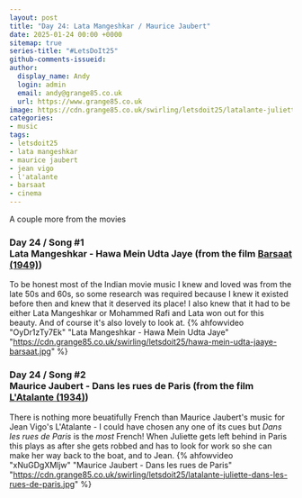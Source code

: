 ```yaml
---
layout: post
title: "Day 24: Lata Mangeshkar / Maurice Jaubert"
date: 2025-01-24 00:00 +0000
sitemap: true
series-title: "#LetsDoIt25"
github-comments-issueid:
author:
  display_name: Andy
  login: admin
  email: andy@grange85.co.uk
  url: https://www.grange85.co.uk
image: https://cdn.grange85.co.uk/swirling/letsdoit25/latalante-juliette-dans-les-rues-de-paris.jpg
categories:
- music
tags:
- letsdoit25
- lata mangeshkar
- maurice jaubert
- jean vigo
- l'atalante
- barsaat
- cinema
---
```

A couple more from the movies


### Day 24 / Song #1<br/>Lata Mangeshkar - Hawa Mein Udta Jaye (from the film [Barsaat (1949)](https://en.wikipedia.org/wiki/Barsaat_(1949_film)))
To be honest most of the Indian movie music I knew and loved was from the late 50s and 60s, so some research was required because I knew it existed before then and knew that it deserved its place! I also knew that it had to be either Lata Mangeshkar or Mohammed Rafi and Lata won out for this beauty. And of course it's also lovely to look at.
{% ahfowvideo "OyDr1zTy7Ek" "Lata Mangeshkar - Hawa Mein Udta Jaye" "https://cdn.grange85.co.uk/swirling/letsdoit25/hawa-mein-udta-jaaye-barsaat.jpg" %}


### Day 24 / Song #2<br/>Maurice Jaubert - Dans les rues de Paris (from the film [L'Atalante (1934)](https://en.wikipedia.org/wiki/L%27Atalante))
There is nothing more beuatifully French than Maurice Jaubert's music for Jean Vigo's L'Atalante - I could have chosen any one of its cues but _Dans les rues de Paris_ is the _most_ French! When Juliette gets left behind in Paris this plays as after she gets robbed and has to look for work so she can make her way back to the boat, and to Jean.
{% ahfowvideo "xNuGDgXMljw" "Maurice Jaubert - Dans les rues de Paris" "https://cdn.grange85.co.uk/swirling/letsdoit25/latalante-juliette-dans-les-rues-de-paris.jpg" %}


